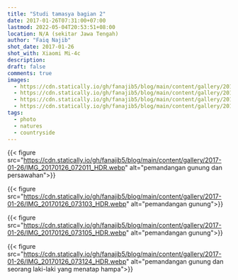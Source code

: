 ```yaml
---
title: "Studi tamasya bagian 2"
date: 2017-01-26T07:31:00+07:00
lastmod: 2022-05-04T20:53:51+08:00
location: N/A (sekitar Jawa Tengah)
author: "Faiq Najib"
shot_date: 2017-01-26
shot_with: Xiaomi Mi-4c
description:
draft: false
comments: true
images:
  - https://cdn.statically.io/gh/fanajib5/blog/main/content/gallery/2017-01-26/IMG_20170126_072011_HDR__thumbnail.webp
  - https://cdn.statically.io/gh/fanajib5/blog/main/content/gallery/2017-01-26/IMG_20170126_073103_HDR__thumbnail.webp
  - https://cdn.statically.io/gh/fanajib5/blog/main/content/gallery/2017-01-26/IMG_20170126_073105_HDR__thumbnail.webp
  - https://cdn.statically.io/gh/fanajib5/blog/main/content/gallery/2017-01-26/IMG_20170126_073124_HDR__thumbnail.webp
tags:
  - photo
  - natures
  - countryside
---
```


{{< figure src="https://cdn.statically.io/gh/fanajib5/blog/main/content/gallery/2017-01-26/IMG_20170126_072011_HDR.webp" alt="pemandangan gunung dan persawahan">}}

{{< figure src="https://cdn.statically.io/gh/fanajib5/blog/main/content/gallery/2017-01-26/IMG_20170126_073103_HDR.webp" alt="pemandangan gunung">}}

{{< figure src="https://cdn.statically.io/gh/fanajib5/blog/main/content/gallery/2017-01-26/IMG_20170126_073105_HDR.webp" alt="pemandangan gunung">}}

{{< figure src="https://cdn.statically.io/gh/fanajib5/blog/main/content/gallery/2017-01-26/IMG_20170126_073124_HDR.webp" alt="pemandangan gunung dan seorang laki-laki yang menatap hampa">}}

